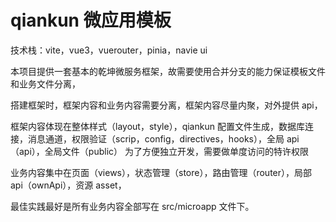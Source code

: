 # qiankun 微应用模板

技术栈：vite，vue3，vuerouter，pinia，navie ui

本项目提供一套基本的乾坤微服务框架，故需要使用合并分支的能力保证模板文件和业务文件分离，

搭建框架时，框架内容和业务内容需要分离，框架内容尽量内聚，对外提供 api，

框架内容体现在整体样式（layout，style），qiankun 配置文件生成，数据库连接，消息通道，权限验证（scrip，config，directives，hooks），全局 api（api），全局文件（public）
为了方便独立开发，需要做单度访问的特许权限

业务内容集中在页面（views），状态管理（store），路由管理（router），局部 api（ownApi），资源 asset，

最佳实践最好是所有业务内容全部写在 src/microapp 文件下。
